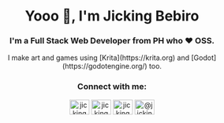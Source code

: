 <h1 align="center">Yooo 👋, I'm Jicking Bebiro</h1>
<h3 align="center">I'm a Full Stack Web Developer from PH who ❤️ OSS.</h3>
<p align="center">I make art and games using [Krita](https://krita.org) and [Godot](https://godotengine.org/) too.</p>

<h3 align="center">Connect with me:</h3>
<p align="center">
<a href="https://twitter.com/jicking" target="blank"><img align="center" src="https://cdn.jsdelivr.net/npm/simple-icons@3.0.1/icons/twitter.svg" alt="jicking" height="30" width="40" /></a>
<a href="https://linkedin.com/in/jicking" target="blank"><img align="center" src="https://cdn.jsdelivr.net/npm/simple-icons@3.0.1/icons/linkedin.svg" alt="jicking" height="30" width="40" /></a>
<a href="https://stackoverflow.com/users/3862882" target="blank"><img align="center" src="https://cdn.jsdelivr.net/npm/simple-icons@3.0.1/icons/stackoverflow.svg" alt="jicking" height="30" width="40" /></a>
<a href="https://medium.com/@jicking" target="blank"><img align="center" src="https://cdn.jsdelivr.net/npm/simple-icons@3.0.1/icons/medium.svg" alt="@jicking" height="30" width="40" /></a>
</p>
